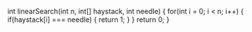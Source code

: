int linearSearch(int n, int[] haystack, int needle) {
  for(int i = 0; i < n; i++) {
    if(haystack[i] === needle) {
      return 1;
    }
  }
  return 0;
}